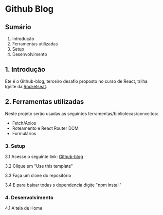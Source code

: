 # Github Blog

## Sumário

1. Introdução
2. Ferramentas utilizadas
3. Setup
4. Desenvolvimento

## 1. Introdução

Ete é o Github-blog, terceiro desafio proposto no curso de React, trilha Ignite da [Rocketseat](https://www.rocketseat.com.br/).

## 2. Ferramentas utilizadas

Neste projeto serão usadas as seguintes ferramentas/bibliotecas/conceitos:

- Fetch/Axios
- Roteamento e React Router DOM
- Formulários

### 3. Setup

3.1 Acesse o seguinte link: [Github-blog](https://github.com/CamilaDiniz2/github-blog)

3.2 Clique em "Use this template"

3.3 Faça um clone do repositório

3.4 E para baixar todas s dependencia digite "npm install"

### 4. Desenvolvimento

4.1 A tela de Home
